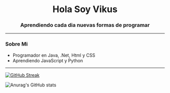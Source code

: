 <div id="header" align="center">
  <h1 align="center"> Hola Soy Vikus</h1>
  <h3 align="center">
    Aprendiendo cada dia nuevas formas de programar
  </h3>
 </div>

---

### Sobre Mi
- Programador en Java, .Net, Html y CSS
- Aprendiendo JavaScript y Python

---

[![GitHub Streak](http://github-readme-streak-stats.herokuapp.com?user=Vikus&theme=dark&hide_border=verdadero&border_radius=5&locale=es&mode=weekly)](https://git.io/streak-stats)


![Anurag's GitHub stats](https://github-readme-stats.vercel.app/api?username=anuraghazra&show_icons=true&theme=radical)
